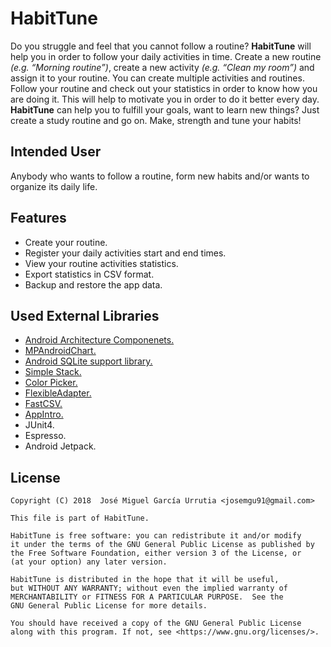 # HabitTune
Do you struggle and feel that you cannot follow a routine? **HabitTune** will help you in order to follow your daily activities in time. Create a new routine *(e.g. “Morning routine”)*, create a new activity *(e.g. “Clean my room”)* and assign it to your routine. You can create multiple activities and routines. Follow your routine and check out your statistics in order to know how you are doing it. This will help to motivate you in order to do it better every day. **HabitTune** can help you to fulfill your goals, want to learn new things? Just create a study routine and go on. Make, strength and tune your habits!

## Intended User
Anybody who wants to follow a routine, form new habits and/or wants to organize its daily life.

## Features
- Create your routine.
- Register your daily activities start and end times.
- View your routine activities statistics.
- Export statistics in CSV format.
- Backup and restore the app data.

## Used External Libraries
- [Android Architecture Componenets.](https://developer.android.com/topic/libraries/architecture/adding-components)
- [MPAndroidChart.](https://github.com/PhilJay/MPAndroidChart)
- [Android SQLite support library.](https://github.com/requery/sqlite-android)
- [Simple Stack.](https://github.com/Zhuinden/simple-stack/tree/master)
- [Color Picker.](https://github.com/jaredrummler/ColorPicker)
- [FlexibleAdapter.](https://github.com/davideas/FlexibleAdapter)
- [FastCSV.](https://github.com/osiegmar/FastCSV)
- [AppIntro.](https://github.com/AppIntro/AppIntro)
- JUnit4.
- Espresso.
- Android Jetpack.

## License
```
Copyright (C) 2018  José Miguel García Urrutia <josemgu91@gmail.com>

This file is part of HabitTune.

HabitTune is free software: you can redistribute it and/or modify
it under the terms of the GNU General Public License as published by
the Free Software Foundation, either version 3 of the License, or
(at your option) any later version.

HabitTune is distributed in the hope that it will be useful,
but WITHOUT ANY WARRANTY; without even the implied warranty of
MERCHANTABILITY or FITNESS FOR A PARTICULAR PURPOSE.  See the
GNU General Public License for more details.

You should have received a copy of the GNU General Public License
along with this program. If not, see <https://www.gnu.org/licenses/>.
```